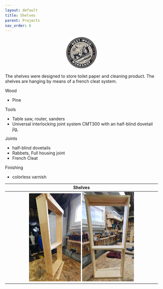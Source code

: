 ```yaml
---
layout: default
title: Shelves
parent: Projects
nav_order: 6
---
```

<p align="center"> <img src="../media/www_logo.png" width="20%" height="20%"/> </p>

The shelves were designed to store toilet paper and cleaning product. The shelves
are hanging by means of a french cleat system. 

Wood
* Pine

Tools
* Table saw, router, sanders
* Universal interlocking joint system CMT300 with an half-blind dovetail jig,  

Joints
* half-blind dovetails
* Rabbets, Full housing joint
* French Cleat

Finishing
* colorless varnish

|                                                                                                                     Shelves                                                                                                                      |
|:------------------------------------------------------------------------------------------------------------------------------------------------------------------------------------------------------------------------------------------------:|
| [<img alt="image" height="35%" src="/media/Shelves.jpg" width="35%"/>](https://garlatti.github.io/media/Shelves.jpg)   [<img alt="image" height="35%" src="/media/Shelves_1.jpg" width="35%"/>](https://garlatti.github.io/media/Shelves_1.jpg)  | 
